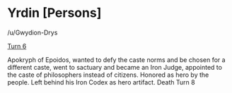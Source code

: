 # Yrdin [Persons]

/u/Gwydion-Drys 

[Turn 6](https://www.reddit.com/r/GodhoodWB/comments/fv4ovs/endless_pantheon_turn_6/fmhla43/)

Apokryph of Epoidos, wanted to defy the caste norms and be chosen for a different caste, went to sactuary and became an Iron Judge, appointed to the caste of philosophers instead of citizens. Honored as hero by the people. Left behind his Iron Codex as hero artifact. Death Turn 8

